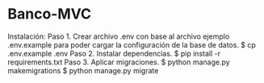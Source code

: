 # Banco-MVC
Instalación:
Paso 1. Crear archivo .env con base al archivo ejemplo .env.example para poder cargar la configuración de la base de datos.
$ cp .env.example .env
Paso 2. Instalar dependencias.
$ pip install -r requirements.txt
Paso 3. Aplicar migraciones.
$ python manage.py makemigrations
$ python manage.py migrate
